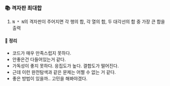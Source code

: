 ### 📚 격자판 최대합
1. `N * N`의 격자판이 주어지면 각 행의 합, 각 열의 합, 두 대각선의 합 중 가장 큰 합을 출력

#### 🎯 정리
- 코드가 매우 만족스럽지 못하다.
- 안좋은건 다들어있는거 같다.
- 가독성이 좋지 못하다. 응집도가 높다. 결합도가 떨어진다.
- 근데 이런 완전탐색과 같은 문제는 어쩔 수 없는 거 같다.
- 좋은 방법이 있을까.. 고민을 해봐야겠다.